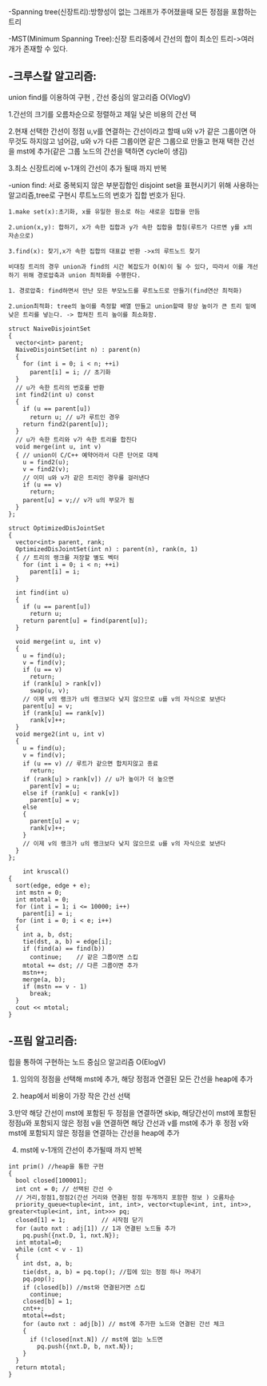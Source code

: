 -Spanning tree(신장트리):방향성이 없는 그래프가 주어졌을때 모든 정점을 포함하는 트리

-MST(Minimum Spanning Tree):신장 트리중에서 간선의 합이 최소인 트리->여러개가 존재할 수 있다.


-크루스칼 알고리즘:
-
union find를 이용하여 구현 , 간선 중심의 알고리즘  O(VlogV)

  1.간선의 크기를 오름차순으로 정렬하고 제일 낮은 비용의 간선 택

  2.현재 선택한 간선이 정점 u,v를 연결하는 간선이라고 할때 u와 v가 같은 그룹이면 아무것도 하지않고 넘어감, u와 v가 다른 그룹이면 같은 그룹으로 만들고 현재 택한 간선을 mst에 추가(같은 그룹 노드의 간선을 택하면 cycle이 생김)

  3.최소 신장트리에 v-1개의 간선이 추가 될때 까지 반복

  -union find: 서로 중복되지 않은 부분집합인 disjoint set을 표현시키기 위해 사용하는 알고리즘,tree로 구현시 루트노드의 번호가 집합 번호가 된다.
    
    1.make set(x):초기화, x를 유일한 원소로 하는 새로운 집합을 만듬

    2.union(x,y): 합하기, x가 속한 집합과 y가 속한 집합을 합침(루트가 다르면 y를 x의 자손으로)

    3.find(x): 찾기,x가 속한 집합의 대표값 반환 ->x의 루트노드 찾기

    비대칭 트리의 경우 union과 find의 시간 복잡도가 O(N)이 될 수 있다, 따라서 이를 개선하기 위해 경로압축과 union 최적화를 수행한다.

    1. 경로압축: find하면서 만난 모든 부모노드를 루트노드로 만들기(find연산 최적화)

    2.union최적화: tree의 높이를 측정할 배열 만들고 union할때 항상 높이가 큰 트리 밑에 낮은 트리를 넣는다. -> 합쳐진 트리 높이를 최소화함.

```
struct NaiveDisjointSet
{
  vector<int> parent;
  NaiveDisjointSet(int n) : parent(n)
  {
    for (int i = 0; i < n; ++i)
      parent[i] = i; // 초기화
  }
  // u가 속한 트리의 번호를 반환
  int find2(int u) const
  {
    if (u == parent[u])
      return u; // u가 루트인 경우
    return find2(parent[u]);
  }
  // u가 속한 트리와 v가 속한 트리를 합친다
  void merge(int u, int v)
  { // union이 C/C++ 예약어라서 다른 단어로 대체
    u = find2(u);
    v = find2(v);
    // 이미 u와 v가 같은 트리인 경우를 걸러낸다
    if (u == v)
      return;
    parent[u] = v;// v가 u의 부모가 됨 
  }
};

struct OptimizedDisJointSet
{
  vector<int> parent, rank;
  OptimizedDisJointSet(int n) : parent(n), rank(n, 1)
  { // 트리의 랭크를 저장할 별도 벡터
    for (int i = 0; i < n; ++i)
      parent[i] = i;
  }

  int find(int u)
  {
    if (u == parent[u])
      return u;
    return parent[u] = find(parent[u]);
  }

  void merge(int u, int v)
  {
    u = find(u);
    v = find(v);
    if (u == v)
      return;
    if (rank[u] > rank[v])
      swap(u, v);
    // 이제 v의 랭크가 u의 랭크보다 낮지 않으므로 u를 v의 자식으로 보낸다
    parent[u] = v;
    if (rank[u] == rank[v])
      rank[v]++;
  }
  void merge2(int u, int v)
  {
    u = find(u);
    v = find(v);
    if (u == v) // 루트가 같으면 합치지않고 종료
      return;
    if (rank[u] > rank[v]) // u가 높이가 더 높으면
      parent[v] = u;
    else if (rank[u] < rank[v])
      parent[u] = v;
    else
    {
      parent[u] = v;
      rank[v]++;
    }
    // 이제 v의 랭크가 u의 랭크보다 낮지 않으므로 u를 v의 자식으로 보낸다
  }
};
```
```
    int kruscal()
{
  sort(edge, edge + e);
  int mstn = 0;
  int mtotal = 0;
  for (int i = 1; i <= 10000; i++)
    parent[i] = i;
  for (int i = 0; i < e; i++)
  {
    int a, b, dst;
    tie(dst, a, b) = edge[i];
    if (find(a) == find(b))
      continue;    // 같은 그룹이면 스킵
    mtotal += dst; // 다른 그룹이면 추가
    mstn++;
    merge(a, b);
    if (mstn == v - 1)
      break;
  }
  cout << mtotal;
}
```

-프림 알고리즘: 
-
힙을 통하여 구현하는 노드 중심으 알고리즘  O(ElogV)

  1. 임의의 정점을 선택해 mst에 추가, 해당 정점과 연결된 모든 간선을 heap에 추가

  2. heap에서 비용이 가장 작은 간선 선택

  3.만약 해당 간선이 mst에 포함된 두 정점을 연결하면 skip, 해당간선이 mst에 포함된 정점u와 포함되지 않은 정점 v을 연결하면 해당 간선과 v를 mst에 추가 후 정점 v와 mst에 포함되지 않은 정점을 연결하는 간선을 heap에 추가

  4. mst에 v-1개의 간선이 추가될때 까지 반복 

```
int prim() //heap을 통한 구현 
{
  bool closed[100001];
  int cnt = 0; // 선택된 간선 수
  // 거리,정점1,정점2(간선 거리와 연결된 정점 두개까지 포함한 정보 ) 오름차순
  priority_queue<tuple<int, int, int>, vector<tuple<int, int, int>>, greater<tuple<int, int, int>>> pq;
  closed[1] = 1;          // 시작점 닫기
  for (auto nxt : adj[1]) // 1과 연결된 노드들 추가
    pq.push({nxt.D, 1, nxt.N});
  int mtotal=0;  
  while (cnt < v - 1)
  { 
    int dst, a, b;
    tie(dst, a, b) = pq.top(); //힙에 있는 정점 하나 꺼내기 
    pq.pop();
    if (closed[b]) //mst와 연결된거면 스킵 
      continue;
    closed[b] = 1;
    cnt++;
    mtotal+=dst;
    for (auto nxt : adj[b]) // mst에 추가한 노드와 연결된 간선 체크
    {
      if (!closed[nxt.N]) // mst에 없는 노드면
        pq.push({nxt.D, b, nxt.N});
    }
  }
  return mtotal; 
}

```  
